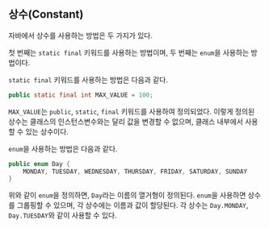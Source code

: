 ## 상수(Constant)

자바에서 상수를 사용하는 방법은 두 가지가 있다.

첫 번째는 `static final` 키워드를 사용하는 방법이며, 두 번째는 `enum`을 사용하는 방법이다.

`static final` 키워드를 사용하는 방법은 다음과 같다.

```java
public static final int MAX_VALUE = 100;

```

`MAX_VALUE`는 `public`, `static`, `final` 키워드를 사용하여 정의되었다. 이렇게 정의된 상수는 클래스의 인스턴스변수와는 달리 값을 변경할 수 없으며, 클래스 내부에서 사용할 수 있는 상수이다.

`enum`을 사용하는 방법은 다음과 같다.

```java
public enum Day {
    MONDAY, TUESDAY, WEDNESDAY, THURSDAY, FRIDAY, SATURDAY, SUNDAY
}

```

위와 같이 `enum`을 정의하면, `Day`라는 이름의 열거형이 정의된다. `enum`을 사용하면 상수를 그룹핑할 수 있으며, 각 상수에는 이름과 값이 할당된다. 각 상수는 `Day.MONDAY`, `Day.TUESDAY`와 같이 사용할 수 있다.